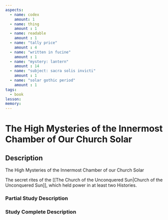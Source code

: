 ```yaml
---
aspects: 
  - name: codex
    amount: 1
  - name: thing
    amount : 1
  - name: readable
    amount : 1
  - name: "tally price"
    amount : 4
  - name: "written in fucine"
    amount : 1
  - name: "mystery: lantern"
    amount : 14
  - name: "subject: sacra solis invicti"
    amount : 1
  - name: "solar gothic period"
    amount : 1
tags:
  - book
lesson: 
memory: 
---
```


# The High Mysteries of the Innermost Chamber of Our Church Solar

## Description
The High Mysteries of the Innermost Chamber of our Church Solar

The secret rites of the [[The Church of the Unconquered Sun|Church of the Unconquered Sun]], which held power in at least two Histories.
### Partial Study Description

### Study Complete Description
